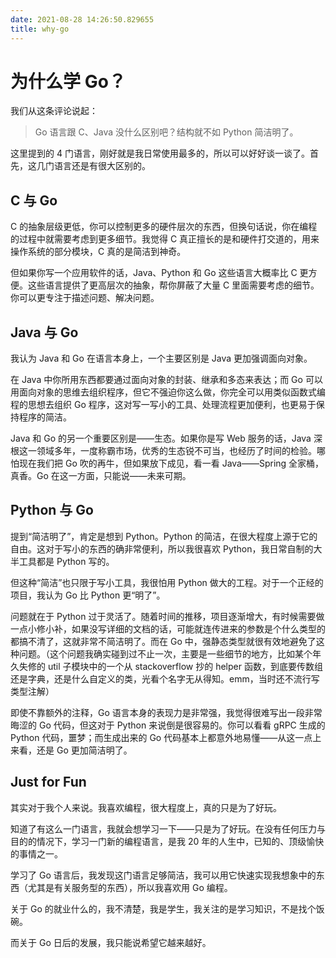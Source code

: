 ```yaml
---
date: 2021-08-28 14:26:50.829655
title: why-go
---
```

# 为什么学 Go？

我们从这条评论说起：

> 
> Go 语言跟 C、Java 没什么区别吧？结构就不如 Python 简洁明了。

这里提到的 4 门语言，刚好就是我日常使用最多的，所以可以好好谈一谈了。首先，这几门语言还是有很大区别的。

## C 与 Go

C 的抽象层级更低，你可以控制更多的硬件层次的东西，但换句话说，你在编程的过程中就需要考虑到更多细节。我觉得 C 真正擅长的是和硬件打交道的，用来操作系统的部分模块，C 真的是简洁到神奇。

但如果你写一个应用软件的话，Java、Python 和 Go 这些语言大概率比 C 更方便。这些语言提供了更高层次的抽象，帮你屏蔽了大量 C 里面需要考虑的细节。你可以更专注于描述问题、解决问题。

## Java 与 Go

我认为 Java 和 Go 在语言本身上，一个主要区别是 Java 更加强调面向对象。

在 Java 中你所用东西都要通过面向对象的封装、继承和多态来表达；而 Go 可以用面向对象的思维去组织程序，但它不强迫你这么做，你完全可以用类似函数式编程的思想去组织 Go 程序，这对写一写小的工具、处理流程更加便利，也更易于保持程序的简洁。

Java 和 Go 的另一个重要区别是——生态。如果你是写 Web 服务的话，Java 深根这一领域多年，一度称霸市场，优秀的生态锐不可当，也经历了时间的检验。哪怕现在我们把 Go 吹的再牛，但如果放下成见，看一看 Java——Spring 全家桶，真香。Go 在这一方面，只能说——未来可期。

## Python 与 Go

提到“简洁明了”，肯定是想到 Python。Python 的简洁，在很大程度上源于它的自由。这对于写小的东西的确非常便利，所以我很喜欢 Python，我日常自制的大半工具都是 Python 写的。

但这种“简洁”也只限于写小工具，我很怕用 Python 做大的工程。对于一个正经的项目，我认为 Go 比 Python 更“明了”。

问题就在于 Python 过于灵活了。随着时间的推移，项目逐渐增大，有时候需要做一点小修小补，如果没写详细的文档的话，可能就连传进来的参数是个什么类型的都搞不清了，这就非常不简洁明了。而在 Go 中，强静态类型就很有效地避免了这种问题。（这个问题我确实碰到过不止一次，主要是一些细节的地方，比如某个年久失修的 util 子模块中的一个从 stackoverflow 抄的 helper 函数，到底要传数组还是字典，还是什么自定义的类，光看个名字无从得知。emm，当时还不流行写类型注解）

即使不靠额外的注释，Go 语言本身的表现力是非常强，我觉得很难写出一段非常晦涩的 Go 代码，但这对于 Python 来说倒是很容易的。你可以看看 gRPC 生成的 Python 代码，噩梦；而生成出来的 Go 代码基本上都意外地易懂——从这一点上来看，还是 Go 更加简洁明了。

## Just for Fun

其实对于我个人来说。我喜欢编程，很大程度上，真的只是为了好玩。

知道了有这么一门语言，我就会想学习一下——只是为了好玩。在没有任何压力与目的的情况下，学习一门新的编程语言，是我 20 年的人生中，已知的、顶级愉快的事情之一。

学习了 Go 语言后，我发现这门语言足够简洁，我可以用它快速实现我想象中的东西（尤其是有关服务型的东西），所以我喜欢用 Go 编程。

关于 Go 的就业什么的，我不清楚，我是学生，我关注的是学习知识，不是找个饭碗。

而关于 Go 日后的发展，我只能说希望它越来越好。

